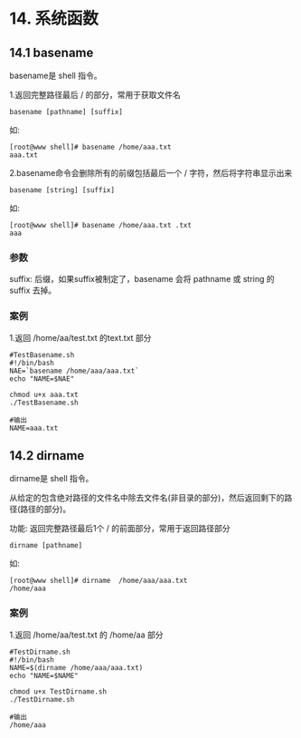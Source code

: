 # 14. 系统函数


## 14.1 basename

basename是 shell 指令。

1.返回完整路径最后 / 的部分，常用于获取文件名
```shell script
basename [pathname] [suffix]
```
如:

```shell script
[root@www shell]# basename /home/aaa.txt
aaa.txt
```


2.basename命令会删除所有的前缀包括最后一个 / 字符，然后将字符串显示出来
```shell script
basename [string] [suffix]
```
如:

```shell script
[root@www shell]# basename /home/aaa.txt .txt
aaa
```

### 参数

suffix: 后缀，如果suffix被制定了，basename 会将 pathname 或 string 的 suffix 去掉。

### 案例
1.返回 /home/aa/test.txt 的text.txt 部分

```shell script
#TestBasename.sh
#!/bin/bash
NAE=`basename /home/aaa/aaa.txt`
echo "NAME=$NAE"
```


```shell script
chmod u+x aaa.txt
./TestBasename.sh
```

```shell script
#输出
NAME=aaa.txt
```


## 14.2 dirname
dirname是 shell 指令。

从给定的包含绝对路径的文件名中除去文件名(非目录的部分)，然后返回剩下的路径(路径的部分)。

功能: 返回完整路径最后1个 / 的前面部分，常用于返回路径部分

```shell script
dirname [pathname]
```

如:
```shell script
[root@www shell]# dirname  /home/aaa/aaa.txt
/home/aaa
```


### 案例
1.返回 /home/aa/test.txt 的 /home/aa 部分
```shell script
#TestDirname.sh
#!/bin/bash
NAME=$(dirname /home/aaa/aaa.txt)
echo "NAME=$NAME"
```

```shell script
chmod u+x TestDirname.sh
./TestDirname.sh
```

```shell script
#输出
/home/aaa
```



